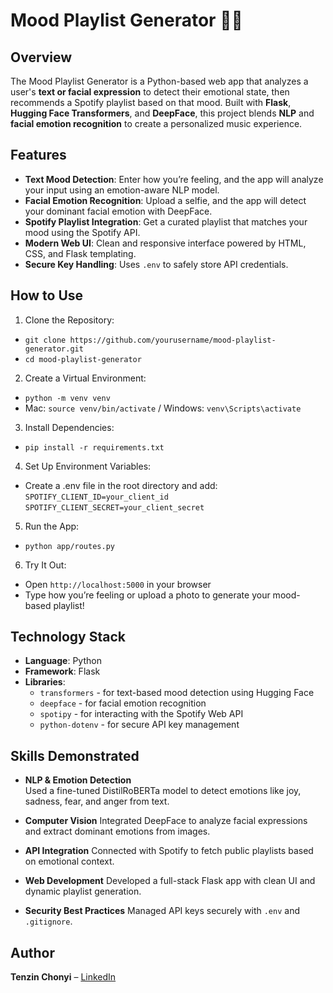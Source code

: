 # Mood Playlist Generator 🎵🧠

## Overview

The Mood Playlist Generator is a Python-based web app that analyzes a user's **text or facial expression** to detect their emotional state, then recommends a Spotify playlist based on that mood. Built with **Flask**, **Hugging Face Transformers**, and **DeepFace**, this project blends **NLP** and **facial emotion recognition** to create a personalized music experience.

## Features
- **Text Mood Detection**: Enter how you’re feeling, and the app will analyze your input using an emotion-aware NLP model.
- **Facial Emotion Recognition**: Upload a selfie, and the app will detect your dominant facial emotion with DeepFace.
- **Spotify Playlist Integration**: Get a curated playlist that matches your mood using the Spotify API.
- **Modern Web UI**: Clean and responsive interface powered by HTML, CSS, and Flask templating.
- **Secure Key Handling**: Uses `.env` to safely store API credentials.

## How to Use
1. Clone the Repository:  
  - `git clone https://github.com/yourusername/mood-playlist-generator.git`
  - `cd mood-playlist-generator`
2. Create a Virtual Environment:  
  - `python -m venv venv`
  - Mac: `source venv/bin/activate` / Windows: `venv\Scripts\activate`
3. Install Dependencies:  
  - `pip install -r requirements.txt`
4. Set Up Environment Variables:  
  - Create a .env file in the root directory and add:  
      `SPOTIFY_CLIENT_ID=your_client_id`
      `SPOTIFY_CLIENT_SECRET=your_client_secret`
5. Run the App:  
  - `python app/routes.py`
6. Try It Out:
  - Open `http://localhost:5000` in your browser
  - Type how you’re feeling or upload a photo to generate your mood-based playlist!

## Technology Stack
- **Language**: Python
- **Framework**: Flask
- **Libraries**:
  - `transformers` - for text-based mood detection using Hugging Face
  - `deepface` - for facial emotion recognition
  - `spotipy` - for interacting with the Spotify Web API
  - `python-dotenv` - for secure API key management

 ## Skills Demonstrated
 - **NLP & Emotion Detection**  
   Used a fine-tuned DistilRoBERTa model to detect emotions like joy, sadness, fear, and anger from text.
    
 - **Computer Vision**
   Integrated DeepFace to analyze facial expressions and extract dominant emotions from images. 
   
 - **API Integration**
   Connected with Spotify to fetch public playlists based on emotional context.
   
 - **Web Development**
   Developed a full-stack Flask app with clean UI and dynamic playlist generation.
   
 - **Security Best Practices**
   Managed API keys securely with `.env` and `.gitignore`.


## Author

**Tenzin Chonyi** – [LinkedIn](http://www.linkedin.com/in/tenzin-chonyi)
   
